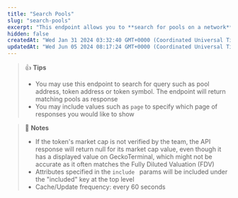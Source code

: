 ```yaml
---
title: "Search Pools"
slug: "search-pools"
excerpt: "This endpoint allows you to **search for pools on a network**"
hidden: false
createdAt: "Wed Jan 31 2024 03:32:40 GMT+0000 (Coordinated Universal Time)"
updatedAt: "Wed Jun 05 2024 08:17:24 GMT+0000 (Coordinated Universal Time)"
---
```

> 👍 **Tips**
> 
> - You may use this endpoint to search for query such as pool address, token address or token symbol. The endpoint will return matching pools as response
> - You may include values such as `page` to specify which page of responses you would like to show

> 📘 **Notes**
> 
> - If the token's market cap is not verified by the team, the API response will return null for its market cap value, even though it has a displayed value on GeckoTerminal, which might not be accurate as it often matches the Fully Diluted Valuation (FDV)
> - Attributes specified in the `include ` params will be included under the "included" key at the top level
> - Cache/Update frequency: every 60 seconds
